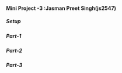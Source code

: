 #### Mini Project -3 :Jasman Preet Singh(js2547)
##### Setup 
##### Part-1
##### Part-2
##### Part-3

